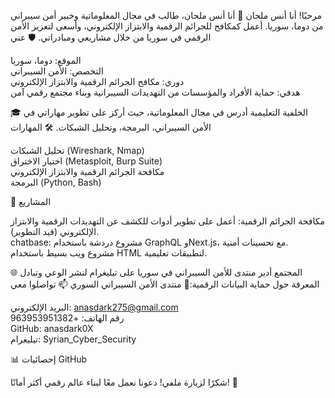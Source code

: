 مرحبًا! أنا أنس ملحان 👋
أنا أنس ملحان، طالب في مجال المعلوماتية وخبير أمن سيبراني من دوما، سوريا. أعمل كمكافح للجرائم الرقمية والابتزاز الإلكتروني، وأسعى لتعزيز الأمن الرقمي في سوريا من خلال مشاريعي ومبادراتي.
🛡️ عني

الموقع: دوما، سوريا  
التخصص: الأمن السيبراني  
دوري: مكافح الجرائم الرقمية والابتزاز الإلكتروني  
هدفي: حماية الأفراد والمؤسسات من التهديدات السيبرانية وبناء مجتمع رقمي آمن

🎓 الخلفية التعليمية
أدرس في مجال المعلوماتية، حيث أركز على تطوير مهاراتي في الأمن السيبراني، البرمجة، وتحليل الشبكات.
🛠️ المهارات

تحليل الشبكات (Wireshark, Nmap)  
اختبار الاختراق (Metasploit, Burp Suite)  
مكافحة الجرائم الرقمية والابتزاز الإلكتروني  
البرمجة (Python, Bash)

📂 المشاريع

مكافحة الجرائم الرقمية: أعمل على تطوير أدوات للكشف عن التهديدات الرقمية والابتزاز الإلكتروني (قيد التطوير).  
chatbase: مشروع دردشة باستخدام GraphQL وNext.js، مع تحسينات أمنية.  
مشروع ويب بسيط باستخدام HTML لتطبيقات تعليمية.

🌐 المجتمع
أدير منتدى للأمن السيبراني في سوريا على تيليغرام لنشر الوعي وتبادل المعرفة حول حماية البيانات الرقمية:📢 منتدى الأمن السيبراني السوري
📫 تواصلوا معي

البريد الإلكتروني: anasdark275@gmail.com  
رقم الهاتف: +963953951382  
GitHub: anasdark0X  
تيليغرام: Syrian_Cyber_Security

📊 إحصائيات GitHub

شكرًا لزيارة ملفي! دعونا نعمل معًا لبناء عالم رقمي أكثر أمانًا! 🚀
